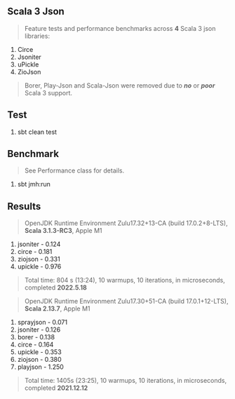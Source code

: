 Scala 3 Json
------------
>Feature tests and performance benchmarks across **4** Scala 3 json libraries:
1. Circe
2. Jsoniter
3. uPickle
4. ZioJson
>Borer, Play-Json and Scala-Json were removed due to ***no*** or ***poor*** Scala 3 support.

Test
----
1. sbt clean test

Benchmark
---------
>See Performance class for details.
1. sbt jmh:run

Results
-------
>OpenJDK Runtime Environment Zulu17.32+13-CA (build 17.0.2+8-LTS), **Scala 3.1.3-RC3**, Apple M1
1. jsoniter - 0.124
2. circe - 0.181
3. ziojson - 0.331
4. upickle - 0.976
>Total time: 804 s (13:24), 10 warmups, 10 iterations, in microseconds, completed **2022.5.18**

>OpenJDK Runtime Environment Zulu17.30+51-CA (build 17.0.1+12-LTS), **Scala 2.13.7**, Apple M1
1. sprayjson - 0.071
2. jsoniter - 0.126
3. borer - 0.138
4. circe - 0.164
5. upickle - 0.353
6. ziojson - 0.380
7. playjson - 1.250
>Total time: 1405s (23:25), 10 warmups, 10 iterations, in microseconds, completed **2021.12.12**